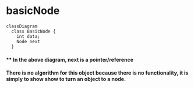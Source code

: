 # basicNode

````mermaid
classDiagram
  class BasicNode {
    int data;
    Node next
  }
````
#### ** In the above diagram, next is a pointer/reference
#### There is no algorithm for this object because there is no functionality, it is simply to show show to turn an object to a node.
